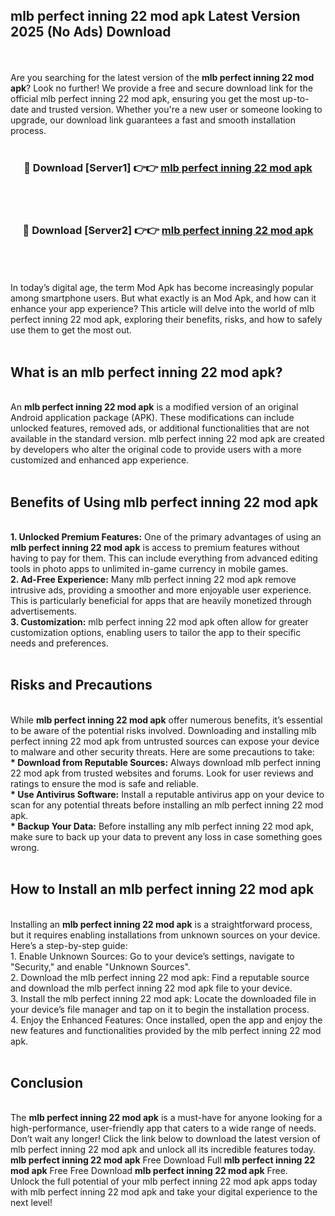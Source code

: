 ## mlb perfect inning 22 mod apk Latest Version 2025 (No Ads) Download
<br><br>
Are you searching for the latest version of the <strong>mlb perfect inning 22 mod apk</strong>? Look no further! We provide a free and secure download link for the official mlb perfect inning 22 mod apk, ensuring you get the most up-to-date and trusted version. Whether you're a new user or someone looking to upgrade, our download link guarantees a fast and smooth installation process.
<br>
<br>
<div align="center">
<h3>🔴 Download [Server1] 👉👉 <a href="https://modyolo.store/mlb_perfect_inning_22_mod_apk">mlb perfect inning 22 mod apk</a></h3><br>
<br>
<h3>🔴 Download [Server2] 👉👉 <a href="https://modyolo.store/mlb_perfect_inning_22_mod_apk">mlb perfect inning 22 mod apk</a></h3><br>
</div>
<br>
<br>
In today’s digital age, the term Mod Apk has become increasingly popular among smartphone users. But what exactly is an Mod Apk, and how can it enhance your app experience? This article will delve into the world of mlb perfect inning 22 mod apk, exploring their benefits, risks, and how to safely use them to get the most out.
<br>
<br>
<h2>What is an mlb perfect inning 22 mod apk?</h2>
<br>
An <strong>mlb perfect inning 22 mod apk</strong> is a modified version of an original Android application package (APK). These modifications can include unlocked features, removed ads, or additional functionalities that are not available in the standard version. mlb perfect inning 22 mod apk are created by developers who alter the original code to provide users with a more customized and enhanced app experience.
<br>
<br>
<h2>Benefits of Using mlb perfect inning 22 mod apk</h2>
<br>
<strong> 1. Unlocked Premium Features:</strong> One of the primary advantages of using an <strong>mlb perfect inning 22 mod apk</strong> is access to premium features without having to pay for them. This can include everything from advanced editing tools in photo apps to unlimited in-game currency in mobile games.
<br>
<strong> 2. Ad-Free Experience:</strong> Many mlb perfect inning 22 mod apk remove intrusive ads, providing a smoother and more enjoyable user experience. This is particularly beneficial for apps that are heavily monetized through advertisements.
<br>
<strong> 3. Customization:</strong> mlb perfect inning 22 mod apk often allow for greater customization options, enabling users to tailor the app to their specific needs and preferences.
<br>
<br>
<h2>Risks and Precautions</h2>
<br>
While <strong>mlb perfect inning 22 mod apk</strong> offer numerous benefits, it’s essential to be aware of the potential risks involved. Downloading and installing mlb perfect inning 22 mod apk from untrusted sources can expose your device to malware and other security threats. Here are some precautions to take:
<br>
<strong> * Download from Reputable Sources:</strong> Always download mlb perfect inning 22 mod apk from trusted websites and forums. Look for user reviews and ratings to ensure the mod is safe and reliable.
<br>
<strong> * Use Antivirus Software:</strong> Install a reputable antivirus app on your device to scan for any potential threats before installing an mlb perfect inning 22 mod apk.
<br>
<strong> * Backup Your Data:</strong> Before installing any mlb perfect inning 22 mod apk, make sure to back up your data to prevent any loss in case something goes wrong.
<br>
<br>
<h2>How to Install an mlb perfect inning 22 mod apk</h2>
<br>
Installing an <strong>mlb perfect inning 22 mod apk</strong> is a straightforward process, but it requires enabling installations from unknown sources on your device. Here’s a step-by-step guide:
<br>
 1. Enable Unknown Sources: Go to your device’s settings, navigate to "Security," and enable "Unknown Sources".
<br>
 2. Download the mlb perfect inning 22 mod apk: Find a reputable source and download the mlb perfect inning 22 mod apk file to your device.
<br>
 3. Install the mlb perfect inning 22 mod apk: Locate the downloaded file in your device’s file manager and tap on it to begin the installation process.
<br>
 4. Enjoy the Enhanced Features: Once installed, open the app and enjoy the new features and functionalities provided by the mlb perfect inning 22 mod apk.
<br>
<br>
<h2><strong>Conclusion</strong></h2>
<br>
The <strong>mlb perfect inning 22 mod apk</strong> is a must-have for anyone looking for a high-performance, user-friendly app that caters to a wide range of needs. Don’t wait any longer! Click the link below to download the latest version of mlb perfect inning 22 mod apk and unlock all its incredible features today.
<br>
<strong>mlb perfect inning 22 mod apk</strong> Free Download Full <strong>mlb perfect inning 22 mod apk</strong> Free Free Download <strong>mlb perfect inning 22 mod apk</strong> Free.
<br>
Unlock the full potential of your mlb perfect inning 22 mod apk apps today with mlb perfect inning 22 mod apk and take your digital experience to the next level!

